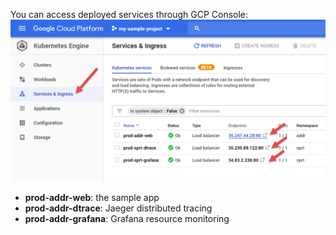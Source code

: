 You can access deployed services through GCP Console:
![GCP Kubernetes Services Screenshot](assets/gcp-k8s-services.png)

- **prod-addr-web**: the sample app
- **prod-addr-dtrace**: Jaeger distributed tracing
- **prod-addr-grafana**: Grafana resource monitoring
